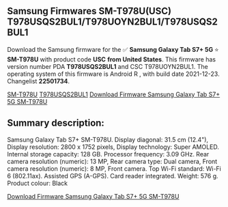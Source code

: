 <h2>Samsung Firmwares SM-T978U(USC) T978USQS2BUL1/T978UOYN2BUL1/T978USQS2BUL1</h2>
Download the Samsung firmware for the ✅ <strong>Samsung Galaxy Tab S7+ 5G </strong> ⭐ <strong>SM-T978U</strong> with product code <strong>USC</strong> <strong> from United States</strong>. This firmware has version number PDA <strong>T978USQS2BUL1</strong> and CSC T978UOYN2BUL1. The operating system of this firmware is Android R , with build date 2021-12-23. Changelist <strong>22501734</strong>.

[SM-T978U](https://samfirm.shop/samsung/model/SM-T978U)
[T978USQS2BUL1](https://samfirm.shop/samsung/pda/T978USQS2BUL1)
[Download Firmware Samsung Galaxy Tab S7+ 5G SM-T978U](https://samfirm.shop/samsung/firmware/484683)
<h2>Summary description:</h2>
<p>Samsung Galaxy Tab S7+ SM-T978U. Display diagonal: 31.5 cm (12.4"), Display resolution: 2800 x 1752 pixels, Display technology: Super AMOLED. Internal storage capacity: 128 GB. Processor frequency: 3.09 GHz. Rear camera resolution (numeric): 13 MP, Rear camera type: Dual camera, Front camera resolution (numeric): 8 MP, Front camera. Top Wi-Fi standard: Wi-Fi 6 (802.11ax). Assisted GPS (A-GPS). Card reader integrated. Weight: 576 g. Product colour: Black</p>


[Download Firmware Samsung Galaxy Tab S7+ 5G SM-T978U](https://samfirm.shop/samsung/firmware/484683)
